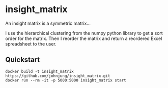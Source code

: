 # insight_matrix

An insight matrix is a symmetric matrix...

I use the hierarchical clustering from the numpy python library to get a sort
order for the matrix.  Then I reorder the matrix and return a reordered Excel
spreadsheet to the user. 

## Quickstart

```
docker build -t insight_matrix https://github.com/johnjung/insight_matrix.git
docker run --rm -it -p 5000:5000 insight_matrix start
```
